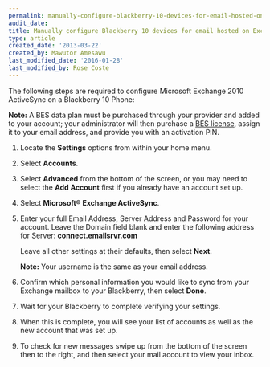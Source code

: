 ```yaml
---
permalink: manually-configure-blackberry-10-devices-for-email-hosted-on-exchange-2010
audit_date:
title: Manually configure Blackberry 10 devices for email hosted on Exchange 2010
type: article
created_date: '2013-03-22'
created_by: Mawutor Amesawu
last_modified_date: '2016-01-28'
last_modified_by: Rose Coste
---
```


The following steps are required to configure Microsoft Exchange 2010
ActiveSync on a Blackberry 10 Phone:

**Note:** A BES data plan must be purchased through your provider and
added to your account; your administrator will then purchase a [BES
license](/support/how-to/add-an-activesync-or-bes-license),
assign it to your email address, and provide you with an activation PIN.

1. Locate the **Settings** options from
   within your home menu.



2. Select **Accounts**.


3. Select **Advanced** from the bottom of the screen, or you may need to
   select the **Add Account** first if you already have an account set up.


4. Select **Microsoft&reg; Exchange ActiveSync**.



5. Enter your full Email Address, Server Address and Password for your
   account. Leave the Domain field blank and enter the following address
   for Server: **connect.emailsrvr.com**


   Leave all other settings at their defaults, then select **Next**.

   **Note:** Your username is the same as your email address.

6. Confirm which personal information you would like to sync from your
   Exchange mailbox to your Blackberry, then select **Done**.


7. Wait for your Blackberry to complete verifying your settings.


8. When this is complete, you will see your list of accounts as well as
   the new account that was set up.


9. To check for new messages swipe up from the bottom of the screen then
   to the right, and then select your mail account to view your inbox.


